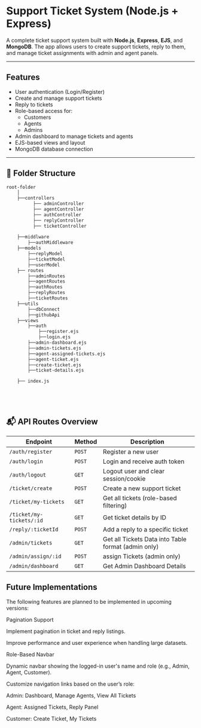 #  Support Ticket System (Node.js + Express)

A complete ticket support system built with **Node.js**, **Express**, **EJS**, and **MongoDB**. The app allows users to create support tickets, reply to them, and manage ticket assignments with admin and agent panels.

---

## Features

- User authentication (Login/Register)
- Create and manage support tickets
- Reply to tickets
- Role-based access for:
  - Customers
  - Agents
  - Admins
- Admin dashboard to manage tickets and agents
- EJS-based views and layout
- MongoDB database connection

---

## 📁 Folder Structure
```bash
root-folder
    │
    ├──controllers
          ├── adminController
          ├── agentController
          ├── authController
          ├── replyController
          ├── ticketController
  
    ├──middlware
        ├──authMiddleware
    ├──models
        ├──replyModel
        ├──ticketModel
        ├──userModel
    ├── routes
        ├──adminRoutes
        ├──agentRoutes
        ├──authRoutes
        ├──replyRoutes
        ├──ticketRoutes
    ├──utils
        ├──dbConnect
        ├──githubApi
    ├──views
        ├──auth
            ├──register.ejs
            ├──login.ejs
        ├──admin-dashboard.ejs
        ├──admin-tickets.ejs
        ├──agent-assigned-tickets.ejs
        ├──agent-ticket.ejs
        ├──create-ticket.ejs
        ├──ticket-details.ejs

    ├── index.js
         





```
## 📬 API Routes Overview

| **Endpoint**         | **Method** | **Description**                                |
|----------------------|------------|------------------------------------------------|
| `/auth/register`     | `POST`     | Register a new user                            |
| `/auth/login`        | `POST`     | Login and receive auth token                   |
| `/auth/logout`       | `GET`      | Logout user and clear session/cookie           |
| `/ticket/create`     | `POST`     | Create a new support ticket                    |
| `/ticket/my-tickets` | `GET`      | Get all tickets (role-based filtering)         |
| `/ticket/my-tickets/:id`| `GET`   | Get ticket details by ID                       |
| `/reply/:ticketId`   | `POST`     | Add a reply to a specific ticket               |
| `/admin/tickets`     | `GET`    | Get all Tickets Data into Table format (admin only)          |
| `/admin/assign/:id`  | `POST`  | assign Tickets (admin only)            |
| `/admin/dashboard`   | `GET`      | Get Admin Dashboard Details                     |
  

## Future Implementations
The following features are planned to be implemented in upcoming versions:

 Pagination Support

Implement pagination in ticket and reply listings.

Improve performance and user experience when handling large datasets.

Role-Based Navbar

Dynamic navbar showing the logged-in user's name and role (e.g., Admin, Agent, Customer).

Customize navigation links based on the user’s role:

Admin: Dashboard, Manage Agents, View All Tickets

Agent: Assigned Tickets, Reply Panel

Customer: Create Ticket, My Tickets


